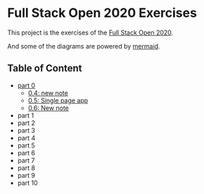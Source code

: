 # Full Stack Open 2020 Exercises

This project is the exercises of the [Full Stack Open 2020](https://fullstackopen.com/).

And some of the diagrams are powered by [mermaid](https://github.com/mermaid-js/mermaid).

## Table of Content

- [part 0](./part0)
  - [0.4: new note](part0/0.4.md)
  - [0.5: Single page app](part0/0.5.md)
  - [0.6: New note](part0/0.6.md)
- part 1
- part 2
- part 3
- part 4
- part 5
- part 6
- part 7
- part 8
- part 9
- part 10